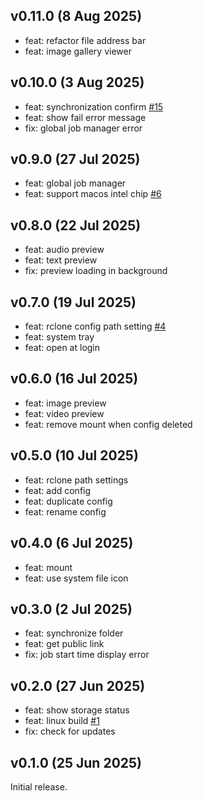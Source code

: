 ## v0.11.0 (8 Aug 2025)

* feat: refactor file address bar
* feat: image gallery viewer

## v0.10.0 (3 Aug 2025)

* feat: synchronization confirm [#15](https://github.com/liriliri/rem/issues/15)
* feat: show fail error message
* fix: global job manager error

## v0.9.0 (27 Jul 2025)

* feat: global job manager
* feat: support macos intel chip [#6](https://github.com/liriliri/rem/issues/6)

## v0.8.0 (22 Jul 2025)

* feat: audio preview
* feat: text preview
* fix: preview loading in background

## v0.7.0 (19 Jul 2025)

* feat: rclone config path setting [#4](https://github.com/liriliri/rem/issues/4)
* feat: system tray
* feat: open at login

## v0.6.0 (16 Jul 2025)

* feat: image preview
* feat: video preview
* feat: remove mount when config deleted

## v0.5.0 (10 Jul 2025)

* feat: rclone path settings
* feat: add config
* feat: duplicate config
* feat: rename config

## v0.4.0 (6 Jul 2025)

* feat: mount
* feat: use system file icon

## v0.3.0 (2 Jul 2025)

* feat: synchronize folder
* feat: get public link
* fix: job start time display error

## v0.2.0 (27 Jun 2025)

* feat: show storage status
* feat: linux build [#1](https://github.com/liriliri/rem/pull/1)
* fix: check for updates

## v0.1.0 (25 Jun 2025)

Initial release.
